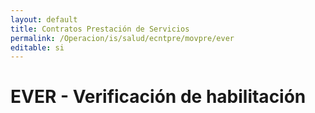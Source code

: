 ```yaml
---
layout: default
title: Contratos Prestación de Servicios
permalink: /Operacion/is/salud/ecntpre/movpre/ever
editable: si
---
```


# EVER - Verificación de habilitación